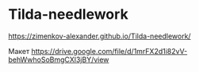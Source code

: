 # Tilda-needlework
https://zimenkov-alexander.github.io/Tilda-needlework/

Макет
https://drive.google.com/file/d/1mrFX2d1i82vV-behWwhoSoBmgCXl3jBY/view 
